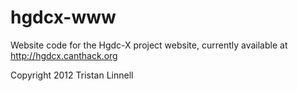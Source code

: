 hgdcx-www
=========

Website code for the Hgdc-X project website, currently available at
http://hgdcx.canthack.org

Copyright 2012 Tristan Linnell
